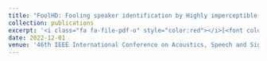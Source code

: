 ```yaml
---
title: "FoolHD: Fooling speaker identification by Highly imperceptible adversarial Disturbances"
collection: publications
excerpt: '<i class="fa fa-file-pdf-o" style="color:red"></i>[<font color="red">Paper</font>](https://arxiv.org/pdf/2011.08483.pdf) <i class="fa fa-github" style="color:green"></i>[<font color="green">Code</font>](https://fsepteixeira.github.io/FoolHD/)'
date: 2022-12-01
venue: '46th IEEE International Conference on Acoustics, Speech and Signal Processing <b> (ICASSP)</b>'
---
```

